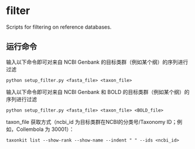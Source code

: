 # filter
Scripts for filtering on reference databases.

## 运行命令

输入以下命令即可对来自 NCBI Genbank 的目标类群（例如某个纲）的序列进行过滤
```
python setup_filter.py <fasta_file> <taxon_file>
```

输入以下命令即可对来自 NCBI Genbank 和 BOLD 的目标类群（例如某个纲）的序列进行过滤
```
python setup_filter.py <fasta_file> <taxon_file> <BOLD_file>
```

taxon_file 获取方式（ncbi_id 为目标类群在NCBI的分类号/Taxonomy ID；例如，Collembola 为 30001）：
```
taxonkit list --show-rank --show-name --indent " " --ids <ncbi_id>
```
